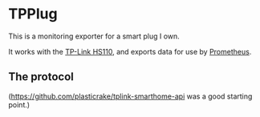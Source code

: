 # TPPlug

This is a monitoring exporter for a smart plug I own.

It works with the
[TP-Link HS110](https://www.tp-link.com/au/products/details/cat-5258_HS110.html),
and exports data for use by [Prometheus](https://prometheus.io/).

## The protocol

(https://github.com/plasticrake/tplink-smarthome-api was a good starting point.)

